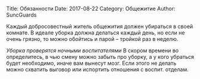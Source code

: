 ﻿Title: Обязанности
Date: 2017-08-22
Category: Общежитие
Author: SuncGuards

Каждый добросовестный житель общежития должен убираться в своей комнате. В идеале уборка должна делаться каждый день, но если не очень грязно, то можно обойтись и парой – тройкой раз в неделю. 

*Уборка проверятся ночными воспитателями* В скором времени во определитесь, в чью смену можно забыть про уборку, а у кого убраться будет необходимо, иначе вам вынесут мозг. Если этого не делать можно схватить выговор или испортить отношения с воспит. отделам. 